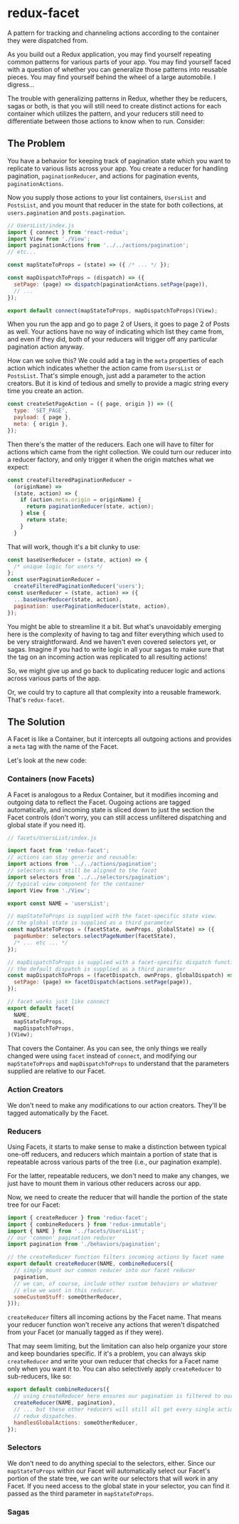 # redux-facet

A pattern for tracking and channeling actions according to the container they were dispatched from.

As you build out a Redux application, you may find yourself repeating common patterns for various parts of your app. You may find yourself faced with a question of whether you can generalize those patterns into reusable pieces. You may find yourself behind the wheel of a large automobile. I digress...

The trouble with generalizing patterns in Redux, whether they be reducers, sagas or both, is that you will still need to create distinct actions for each container which utilizes the pattern, and your reducers still need to differentiate between those actions to know when to run. Consider:

## The Problem

You have a behavior for keeping track of pagination state which you want to replicate to various lists across your app. You create a reducer for handling pagination, `paginationReducer`, and actions for pagination events, `paginationActions`.

Now you supply those actions to your list containers, `UsersList` and `PostsList`, and you mount that reducer in the state for both collections, at `users.pagination` and `posts.pagination`.

```javascript
// UsersList/index.js
import { connect } from 'react-redux';
import View from './View';
import paginationActions from '../../actions/pagination';
// etc...

const mapStateToProps = (state) => ({ /* ... */ });

const mapDispatchToProps = (dispatch) => ({
  setPage: (page) => dispatch(paginationActions.setPage(page)),
  // ...
});

export default connect(mapStateToProps, mapDispatchToProps)(View);
```

When you run the app and go to page 2 of Users, it goes to page 2 of Posts as well. Your actions have no way of indicating which list they came from, and even if they did, both of your reducers will trigger off any particular pagination action anyway.

How can we solve this? We could add a tag in the `meta` properties of each action which indicates whether the action came from `UsersList` or `PostsList`. That's simple enough, just add a parameter to the action creators. But it is kind of tedious and smelly to provide a magic string every time you create an action.

```javascript
const createSetPageAction = ({ page, origin }) => ({
  type: 'SET_PAGE',
  payload: { page },
  meta: { origin },
});
```

Then there's the matter of the reducers. Each one will have to filter for actions which came from the right collection. We could turn our reducer into a reducer factory, and only trigger it when the origin matches what we expect:

```javascript
const createFilteredPaginationReducer =
  (originName) =>
  (state, action) => {
    if (action.meta.origin = originName) {
      return paginationReducer(state, action);
    } else {
      return state;
    }
  }
```

That will work, though it's a bit clunky to use:

```javascript
const baseUserReducer = (state, action) => {
  /* unique logic for users */
};
const userPaginationReducer =
  createFilteredPaginationReducer('users');
const userReducer = (state, action) => ({
  ...baseUserReducer(state, action),
  pagination: userPaginationReducer(state, action),
});
```

You might be able to streamline it a bit. But what's unavoidably emerging here is the complexity of having to tag and filter everything which used to be very straightforward. And we haven't even covered selectors yet, or sagas. Imagine if you had to write logic in all your sagas to make sure that the tag on an incoming action was replicated to all resulting actions!

So, we might give up and go back to duplicating reducer logic and actions across various parts of the app.

Or, we could try to capture all that complexity into a reusable framework. That's `redux-facet`.

## The Solution

A Facet is like a Container, but it intercepts all outgoing actions and provides a `meta` tag with the name of the Facet.

Let's look at the new code:

### Containers (now Facets)

A Facet is analogous to a Redux Container, but it modifies incoming and outgoing data to reflect the Facet. Ougoing actions are tagged automatically, and incoming state is sliced down to just the section the Facet controls (don't worry, you can still access unfiltered dispatching and global state if you need it).

```javascript
// facets/UsersList/index.js

import facet from 'redux-facet';
// actions can stay generic and reusable:
import actions from '../../actions/pagination';
// selectors must still be aligned to the facet
import selectors from '../../selectors/pagination';
// typical view component for the container
import View from './View';

export const NAME = 'usersList';

// mapStateToProps is supplied with the facet-specific state view.
// the global state is supplied as a third parameter
const mapStateToProps = (facetState, ownProps, globalState) => ({
  pageNumber: selectors.selectPageNumber(facetState),
  /* ... etc ... */
});

// mapDispatchToProps is supplied with a facet-specific dispatch function
// the default dispatch is supplied as a third parameter
const mapDispatchToProps = (facetDispatch, ownProps, globalDispatch) => ({
  setPage: (page) => facetDispatch(actions.setPage(page)),
});

// facet works just like connect
export default facet(
  NAME,
  mapStateToProps,
  mapDispatchToProps,
)(View);
```

That covers the Container. As you can see, the only things we really changed were using `facet` instead of `connect`, and modifying our `mapStateToProps` and `mapDispatchToProps` to understand that the parameters supplied are relative to our Facet.

### Action Creators

We don't need to make any modifications to our action creators. They'll be tagged automatically by the Facet.

### Reducers

Using Facets, it starts to make sense to make a distinction between typical one-off reducers, and reducers which maintain a portion of state that is repeatable across various parts of the tree (i.e., our pagination example).

For the latter, repeatable reducers, we don't need to make any changes, we just have to mount them in various other reducers across our app.

Now, we need to create the reducer that will handle the portion of the state tree for our Facet:

```javascript
import { createReducer } from 'redux-facet';
import { combineReducers } from 'redux-immutable';
import { NAME } from '../facets/UsersList';
// our 'common' pagination reducer
import pagination from './behaviors/pagination';

// the createReducer function filters incoming actions by facet name
export default createReducer(NAME, combineReducers({
  // simply mount our common reducer into our facet reducer
  pagination,
  // we can, of course, include other custom behaviors or whatever
  // else we want in this reducer.
  someCustomStuff: someOtherReducer,
}));
```

`createReducer` filters all incoming actions by the Facet name. That means your reducer function won't receive any actions that weren't dispatched from your Facet (or manually tagged as if they were).

That may seem limiting, but the limitation can also help organize your store and keep boundaries specific. If it's a problem, you can always skip `createReducer` and write your own reducer that checks for a Facet name only when you want it to. You can also selectively apply `createReducer` to sub-reducers, like so:

```javascript
export default combineReducers({
  // using createReducer here ensures our pagination is filtered to our facet only
  createReducer(NAME, pagination),
  // ... but these other reducers will still all get every single action that
  // redux dispatches.
  handlesGlobalActions: someOtherReducer,
});
```

### Selectors

We don't need to do anything special to the selectors, either. Since our `mapStateToProps` within our Facet will automatically select our Facet's portion of the state tree, we can write our selectors that will work in any Facet. If you need access to the global state in your selector, you can find it passed as the third parameter in `mapStateToProps`.

### Sagas


